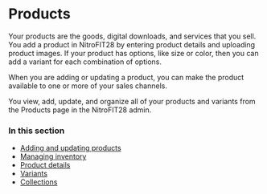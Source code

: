 # Products

Your products are the goods, digital downloads, and services that you sell. You add a product in NitroFIT28 by entering product details and uploading product images. If your product has options, like size or color, then you can add a variant for each combination of options.

When you are adding or updating a product, you can make the product available to one or more of your sales channels.

You view, add, update, and organize all of your products and variants from the Products page in the NitroFIT28 admin.

### In this section

-   [Adding and updating products](/nitrofit28/products/add-update)
-   [Managing inventory](/nitrofit28/products/inventory)
-   [Product details](/nitrofit28/products/details)
-   [Variants](/nitrofit28/products/variants)
-   [Collections](/nitrofit28/products/collections)